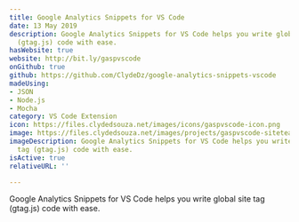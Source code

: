 ```yaml
---
title: Google Analytics Snippets for VS Code
date: 13 May 2019
description: Google Analytics Snippets for VS Code helps you write global site tag
  (gtag.js) code with ease.
hasWebsite: true
website: http://bit.ly/gaspvscode
onGithub: true
github: https://github.com/ClydeDz/google-analytics-snippets-vscode
madeUsing:
- JSON
- Node.js
- Mocha
category: VS Code Extension
icon: https://files.clydedsouza.net/images/icons/gaspvscode-icon.png
image: https://files.clydedsouza.net/images/projects/gaspvscode-siteteaser.png
imageDescription: Google Analytics Snippets for VS Code helps you write global site
  tag (gtag.js) code with ease.
isActive: true
relativeURL: ''

---
```

Google Analytics Snippets for VS Code helps you write global site tag (gtag.js) code with ease.